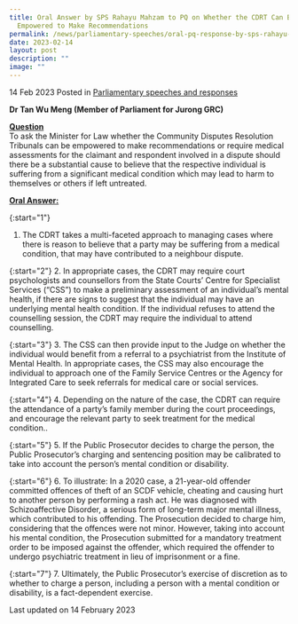 ```yaml
---
title: Oral Answer by SPS Rahayu Mahzam to PQ on Whether the CDRT Can Be
  Empowered to Make Recommendations
permalink: /news/parliamentary-speeches/oral-pq-response-by-sps-rahayu-mahzam-on-cdrt/
date: 2023-02-14
layout: post
description: ""
image: ""
---
```

14 Feb 2023 Posted in [Parliamentary speeches and responses](/news/parliamentary-speeches) 

**Dr Tan Wu Meng (Member of Parliament for Jurong GRC)** 

**<b><u>Question</u></b>** 
<br>To ask the Minister for Law whether the Community Disputes Resolution Tribunals can be empowered to make recommendations or require medical assessments for the claimant and respondent involved in a dispute should there be a substantial cause to believe that the respective individual is suffering from a significant
medical condition which may lead to harm to themselves or others if left untreated.

**<b><u>Oral Answer:</u></b>** 

{:start="1"} 
1.  The CDRT takes a multi-faceted approach to managing cases where there is reason to believe that a party may be suffering from a medical condition, that may have contributed to a neighbour dispute.

{:start="2"} 
2.  In appropriate cases, the CDRT may require court psychologists and counsellors from the State Courts’ Centre for Specialist Services (“CSS”) to make a preliminary assessment of an individual’s mental
health, if there are signs to suggest that the individual may have an underlying mental health condition. If the individual refuses to attend the counselling session, the CDRT may require the individual to attend counselling.

{:start="3"} 
3.  The CSS can then provide input to the Judge on whether the individual would benefit from a referral to a psychiatrist from the Institute of Mental Health. In appropriate cases, the CSS may also encourage the individual to approach one of the Family Service Centres or the Agency for Integrated Care to seek referrals for medical care or social services.
 
{:start="4"} 
4.  Depending on the nature of the case, the CDRT can require the attendance of a party’s family member during the court proceedings, and encourage the relevant party to seek treatment for the medical condition..

{:start="5"} 
5.  If the Public Prosecutor decides to charge the person, the Public Prosecutor’s charging and sentencing position may be calibrated to take into account the person’s mental condition or disability.

{:start="6"} 
6.  To illustrate: In a 2020 case, a 21-year-old offender committed offences of theft of an SCDF vehicle, cheating and causing hurt to another person by performing a rash act. He was diagnosed with Schizoaffective Disorder, a serious form of long-term major mental illness, which contributed to his offending. The Prosecution decided to charge him, considering that the offences were not minor. However, taking into account his mental condition, the Prosecution submitted for a mandatory treatment order to be imposed against the offender, which required the offender to undergo psychiatric treatment in lieu of imprisonment or a fine.

{:start="7"} 
7.  Ultimately, the Public Prosecutor’s exercise of discretion as to whether to charge a person, including a person with a mental condition or disability, is a fact-dependent exercise.

<p class="right-side-updated">Last updated on 14 February 2023</p>
